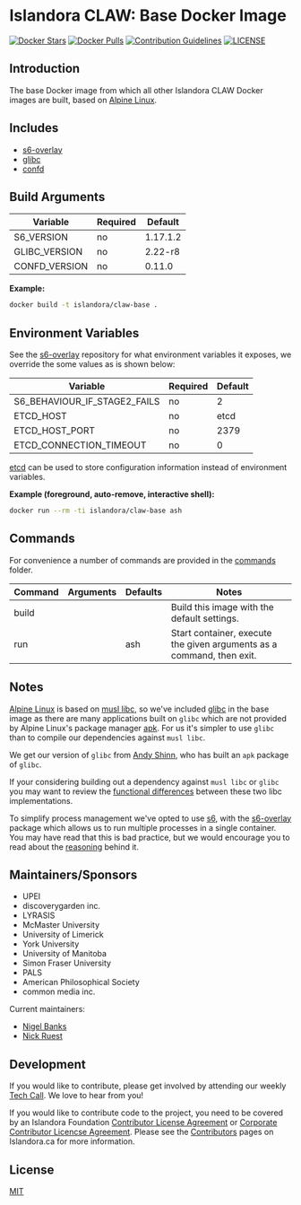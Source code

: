 # Islandora CLAW: Base Docker Image

[![Docker Stars](https://img.shields.io/docker/stars/islandora/claw-base.svg)](https://hub.docker.com/r/islandora/claw-base/)
[![Docker Pulls](https://img.shields.io/docker/pulls/islandora/claw-base.svg)](https://hub.docker.com/r/islandora/claw-base/)
[![Contribution Guidelines](http://img.shields.io/badge/CONTRIBUTING-Guidelines-blue.svg)](./CONTRIBUTING.md)
[![LICENSE](https://img.shields.io/badge/license-MIT-blue.svg?style=flat-square)](./LICENSE)

## Introduction

The base Docker image from which all other Islandora CLAW Docker images are built, based on [Alpine Linux](http://alpinelinux.org/).

## Includes
 
* [s6-overlay](https://github.com/just-containers/s6-overlay)
* [glibc](https://github.com/andyshinn/alpine-pkg-glibc)
* [confd](https://github.com/kelseyhightower/confd)

## Build Arguments

| Variable      | Required |  Default |
|---------------|----------|----------|
| S6_VERSION    | no       | 1.17.1.2 |
| GLIBC_VERSION | no       |  2.22-r8 |
| CONFD_VERSION | no       |   0.11.0 |

**Example:**
```bash
docker build -t islandora/claw-base .
```

## Environment Variables

See the [s6-overlay](https://github.com/just-containers/s6-overlay) repository for what environment variables it exposes, we override the some values as is shown below:

| Variable                     | Required | Default |
|------------------------------|----------|---------|
| S6_BEHAVIOUR_IF_STAGE2_FAILS | no       |       2 |
| ETCD_HOST                    | no       |    etcd |
| ETCD_HOST_PORT               | no       |    2379 |
| ETCD_CONNECTION_TIMEOUT      | no       |       0 |

[etcd](https://github.com/coreos/etcd) can be used to store configuration information instead of environment variables.

**Example (foreground, auto-remove, interactive shell):**
```bash
docker run --rm -ti islandora/claw-base ash
```

## Commands

For convenience a number of commands are provided in the [commands](/commands) folder.

| Command | Arguments | Defaults | Notes                                                                 |
|---------|-----------|----------|-----------------------------------------------------------------------|
| build   |           |          | Build this image with the default settings.                           |
| run     |           | ash      | Start container, execute the given arguments as a command, then exit. |

## Notes

[Alpine Linux](http://alpinelinux.org/) is based on [musl libc](http://www.musl-libc.org/), so we've included [glibc](https://www.gnu.org/software/libc/) in the base image as there are many applications built on `glibc` which are not provided by Alpine Linux's package manager [apk](http://wiki.alpinelinux.org/wiki/Alpine_Linux_package_management). For us it's simpler to use `glibc` than to compile our dependencies against `musl libc`.

We get our version of `glibc` from [Andy Shinn](https://github.com/andyshinn/alpine-pkg-glibc), who has built an `apk` package of `glibc`.

If your considering building out a dependency against `musl libc` or `glibc` you may want to review the [functional differences](http://wiki.musl-libc.org/wiki/Functional_differences_from_glibc)
between these two libc implementations.

To simplify process management we've opted to use [s6](http://skarnet.org/software/s6/overview.html), with the [s6-overlay](https://github.com/just-containers/s6-overlay) package which allows us to run multiple processes in a single container. You may have read that this is bad practice, but we would encourage you to read about the [reasoning](https://github.com/just-containers/s6-overlay#the-docker-way) behind it.

## Maintainers/Sponsors

* UPEI
* discoverygarden inc.
* LYRASIS
* McMaster University
* University of Limerick
* York University
* University of Manitoba
* Simon Fraser University
* PALS
* American Philosophical Society
* common media inc.

Current maintainers:

* [Nigel Banks](https://github.com/nigelgbanks)
* [Nick Ruest](https://github.com/ruebot)

## Development

If you would like to contribute, please get involved by attending our weekly [Tech Call](https://github.com/Islandora-CLAW/CLAW/wiki). We love to hear from you!

If you would like to contribute code to the project, you need to be covered by an Islandora Foundation [Contributor License Agreement](http://islandora.ca/sites/default/files/islandora_cla.pdf) or [Corporate Contributor Licencse Agreement](http://islandora.ca/sites/default/files/islandora_ccla.pdf). Please see the [Contributors](http://islandora.ca/resources/contributors) pages on Islandora.ca for more information.

## License

[MIT](https://opensource.org/licenses/MIT)
